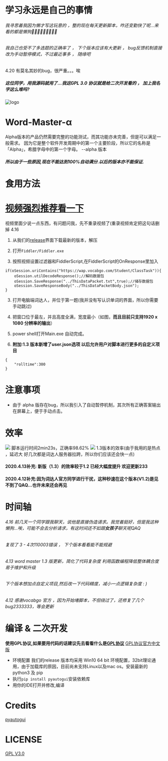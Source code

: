 # 学习永远是自己的事情
###### 我寻思着我因为懒才写这玩意的 ，整的现在每天更新脚本，咋还变勤快了呢...来看的都是懒狗🐶🐶🐶🐶🐶🐶🐶🐶🐶
###### 我自己也受不了多选题的正确率了 ， 下个版本应该有大更新 ， bug反馈机制直接改为手动暂停模式，不过最近事多 ， 随缘吧
4.20 有莫名其妙的bug，很严重。。。唉
##### 这位同学，用我源码就用了...我这GPL 3.0 协议就是给二次开发看的 ， 加上我名字这么难吗?
![logo](https://s1.ax1x.com/2020/04/08/GRyPCq.png "logo")
# Word-Master-α
Alpha版本的产品仍然需要完整的功能测试，而其功能亦未完善，但是可以满足一般需求。
因为它是整个软件开发周期中的第一个主要阶段，所以它的名称是「Alpha」，希腊字母中的第一个字母。
--alpha 版本
##### 所以由于一些原因,现在不能达到100%自动满分.以后的版本亦不能保证.
# 食用方法
# [视频强烈推荐看一下](https://b23.tv/BV1Vz41187T9 "release")
视频里面少说一点东西，有问题问我，先不重录视频了(重录视频肯定把这句话删掉 4.16
1. 从我们的[release](../../releases "release")界面下载最新的版本，解压

2. 打开`Fiddler/Fiddler.exe`

3. 按照视频设置过滤器和FiddlerScript,在FiddlerScript的OnResponse里加入
```
if(oSession.uriContains("https://wap.vocabgo.com/Student/ClassTask")){
    oSession.utilDecodeResponse();//解码数据包
    oSession.SaveResponse("../ThisDataPacket.txt",true);//储存数据包
    oSession.SaveResponseBody("../ThisDataPacketBody.json");
}
```

3. 打开电脑端词达人，并位于第一题(我并没有写认识单词的界面，所以你需要手动跳过)

4. 把窗口位于最左，并且高度全满，宽度最小（如图，**而且目前只支持1920 x 1080 分辨率的输出**）

5. power shell打开Main.exe 自动完成。

1. **附加:1.3 版本新增了user.json选项 以后允许用户对脚本进行更多的自定义项目**
```
{
    "rolltime":300
}
```
# 注意事项
-   由于 alpha 版存在bug，所以我引入了自动暂停机制，其次所有正确答案输出在屏幕上，便于手动点击。

# 效率
![](https://s1.ax1x.com/2020/04/08/GRfEWj.png)
脚本运行时间2min23s，正确率98.62%
![](https://s1.ax1x.com/2020/04/13/GjrGgP.png)
1.3版本的效率(由于我用的是热点 ，延迟大 好几次都是词达人服务器拉跨，所以你们应该还会快一点)
#### 2020.4.13补充: 新版（1.3）的效率较于1.2 已经大幅度提升 欢迎更新233
#### 2020.4.12补充:因为词达人官方同学进行干扰，这种秒速在这个版本(V1.2)是见不到了QAQ...也许未来还会再见

# 时间轴
###### 4.16 前几天一个同学跟我聊天，说他是直接伪造请求。我觉着挺好，但是我这种懒狗...唉，可能不会去分析请求，有这时间还不如跟**女孩子**聊天呢QAQ
###### 复现了 3 - 4次110003错误 ， 下个版本看看能不能规避
###### 4.13 word master 1.3 版更新，简化了代码复杂度 利用函数编程降低整体耦合度 易于维护和升级
###### 下个版本想加点自定义项目,然后改一下代码精度，减小一点逻辑复杂度 : )
###### 4.12 感谢vocabgo 官方 ，因为开始堵脚本，不但绕过了，还修复了几个bug2333333，等会更新

# 编译 & 二次开发
**使用GPL协议,如果要用代码的话建议先去看看什么是[GPL协议](https://www.gnu.org/licenses/gpl-3.0.html "GPL协议")**
[GPL协议官方中文版](https://jxself.org/translations/gpl-3.zh.shtml "GPL协议")
-  环境配置
我们的release 版本均采用 Win10 64 bit 环境配置，32bit理论通用，由于加载库的原因，目前尚未支持Linux以及mac os。安装最新的python3 及 pip
- 执行`pip install pyautogui`安装依赖库
- 用你的IDE打开并修改,编译
# Credits
[pyautogui](https://github.com/asweigart/pyautogui "pyautogui")
# LICENSE
[GPL V3.0](LICENSE "GPL V3.0")
